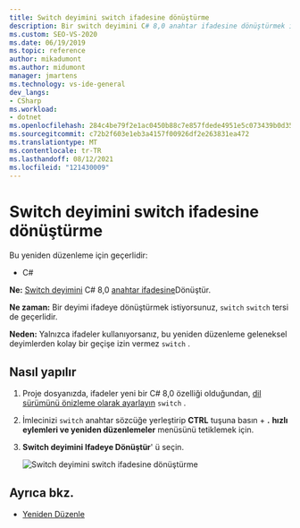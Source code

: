 ```yaml
---
title: Switch deyimini switch ifadesine dönüştürme
description: Bir switch deyimini C# 8,0 anahtar ifadesine dönüştürmek için hızlı eylemler ve yeniden düzenlemeler menüsünü nasıl kullanacağınızı öğrenin.
ms.custom: SEO-VS-2020
ms.date: 06/19/2019
ms.topic: reference
author: mikadumont
ms.author: midumont
manager: jmartens
ms.technology: vs-ide-general
dev_langs:
- CSharp
ms.workload:
- dotnet
ms.openlocfilehash: 284c4be79f2e1ac0450b88c7e857fdede4951e5c073439b0d359afb27a3eb204
ms.sourcegitcommit: c72b2f603e1eb3a4157f00926df2e263831ea472
ms.translationtype: MT
ms.contentlocale: tr-TR
ms.lasthandoff: 08/12/2021
ms.locfileid: "121430009"
---
```

# <a name="convert-switch-statement-to-switch-expression"></a>Switch deyimini switch ifadesine dönüştürme

Bu yeniden düzenleme için geçerlidir:

- C#

**Ne:** [Switch deyimini](/dotnet/csharp/language-reference/keywords/switch) C# 8,0 [anahtar ifadesine](/dotnet/csharp/whats-new/csharp-8#switch-expressions)Dönüştür.

**Ne zaman:** Bir deyimi ifadeye dönüştürmek istiyorsunuz, `switch` `switch` tersi de geçerlidir. 

**Neden:** Yalnızca ifadeler kullanıyorsanız, bu yeniden düzenleme geleneksel deyimlerden kolay bir geçişe izin vermez `switch` .

## <a name="how-to"></a>Nasıl yapılır

1. Proje dosyanızda, ifadeler yeni bir C# 8,0 özelliği olduğundan, [dil sürümünü önizleme olarak ayarlayın](/dotnet/csharp/language-reference/configure-language-version#edit-the-project-file) `switch` .
2. İmlecinizi `switch` anahtar sözcüğe yerleştirip **CTRL** tuşuna basın + **.** **hızlı eylemleri ve yeniden düzenlemeler** menüsünü tetiklemek için.
3. **Switch deyimini Ifadeye Dönüştür**' ü seçin.

   ![Switch deyimini switch ifadesine dönüştürme](media/convert-switch-statement-to-switch-expression.png) 

## <a name="see-also"></a>Ayrıca bkz.

- [Yeniden Düzenle](../refactoring-in-visual-studio.md)

